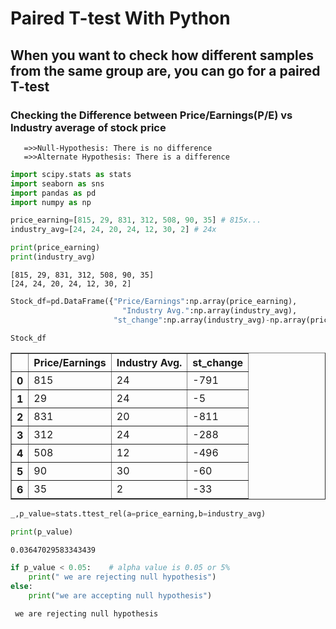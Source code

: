 # Paired T-test With Python

## When you want to check how different samples from the same group are, you can go for a paired T-test

### Checking the Difference between Price/Earnings(P/E) vs Industry average of stock price
       =>>Null-Hypothesis: There is no difference 
       =>>Alternate Hypothesis: There is a difference


```python
import scipy.stats as stats
import seaborn as sns
import pandas as pd
import numpy as np
```


```python
price_earning=[815, 29, 831, 312, 508, 90, 35] # 815x...
industry_avg=[24, 24, 20, 24, 12, 30, 2] # 24x
```


```python
print(price_earning)
print(industry_avg)
```

    [815, 29, 831, 312, 508, 90, 35]
    [24, 24, 20, 24, 12, 30, 2]
    


```python
Stock_df=pd.DataFrame({"Price/Earnings":np.array(price_earning),
                         "Industry Avg.":np.array(industry_avg),
                       "st_change":np.array(industry_avg)-np.array(price_earning)})
```


```python
Stock_df
```




<div>
<style scoped>
    .dataframe tbody tr th:only-of-type {
        vertical-align: middle;
    }

    .dataframe tbody tr th {
        vertical-align: top;
    }

    .dataframe thead th {
        text-align: right;
    }
</style>
<table border="1" class="dataframe">
  <thead>
    <tr style="text-align: right;">
      <th></th>
      <th>Price/Earnings</th>
      <th>Industry Avg.</th>
      <th>st_change</th>
    </tr>
  </thead>
  <tbody>
    <tr>
      <th>0</th>
      <td>815</td>
      <td>24</td>
      <td>-791</td>
    </tr>
    <tr>
      <th>1</th>
      <td>29</td>
      <td>24</td>
      <td>-5</td>
    </tr>
    <tr>
      <th>2</th>
      <td>831</td>
      <td>20</td>
      <td>-811</td>
    </tr>
    <tr>
      <th>3</th>
      <td>312</td>
      <td>24</td>
      <td>-288</td>
    </tr>
    <tr>
      <th>4</th>
      <td>508</td>
      <td>12</td>
      <td>-496</td>
    </tr>
    <tr>
      <th>5</th>
      <td>90</td>
      <td>30</td>
      <td>-60</td>
    </tr>
    <tr>
      <th>6</th>
      <td>35</td>
      <td>2</td>
      <td>-33</td>
    </tr>
  </tbody>
</table>
</div>




```python
_,p_value=stats.ttest_rel(a=price_earning,b=industry_avg)
```


```python
print(p_value)
```

    0.03647029583343439
    


```python
if p_value < 0.05:    # alpha value is 0.05 or 5%
    print(" we are rejecting null hypothesis")
else:
    print("we are accepting null hypothesis")
```

     we are rejecting null hypothesis
    

